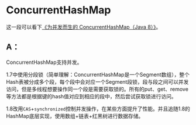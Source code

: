 # ConcurrentHashMap

这一段可以看下[《为并发而生的 ConcurrentHashMap（Java 8）》](https://www.cnblogs.com/yangming1996/p/8031199.html)。

## A：

ConcurrentHashMap支持并发。

1.7中使用分段锁（简单理解：ConcurrentHashMap是一个Segment数组），整个Hash表被分成多个段，每个段中会对应一个Segment段锁，段与段之间可以并发访问，但是多线程想要操作同一个段是需要获取锁的。所有的put、get、remove等方法都是根据键的hash值对应到相应的段中，然后尝试获取锁进行访问。

1.8改用`CAS`+`synchronized`控制并发操作，在某些方面提升了性能。并且追随1.8的HashMap底层实现，使用数组+链表+红黑树进行数据存储。
